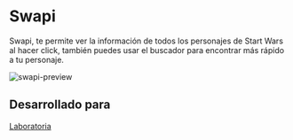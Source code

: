 # Swapi
Swapi, te permite ver la información de todos los personajes de Start Wars al hacer click, también puedes usar el buscador para encontrar más rápido a tu personaje.

![swapi-preview](https://user-images.githubusercontent.com/4741745/37883904-dcfe6186-3072-11e8-9a8e-d9299cbc3e7d.png)

## Desarrollado para 
[Laboratoria](http://laboratoria.la)
